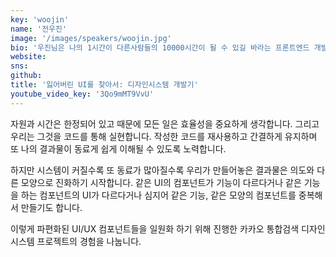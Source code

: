 ```yaml
---
key: 'woojin'
name: '전우진'
image: '/images/speakers/woojin.jpg'
bio: '우진님은 나의 1시간이 다른사람들의 10000시간이 될 수 있길 바라는 프론트엔드 개발자입니다. 현재는 카카오 엔터프라이즈에서 통합검색 프론트엔드를 개발하고 있습니다. 가능한 짧고 간단하게 개발하도록 노력합니다.'
website:
sns:
github:
title: '잃어버린 UI를 찾아서: 디자인시스템 개발기'
youtube_video_key: '3Qo9mMT9VvU'
---
```


자원과 시간은 한정되어 있고 때문에 모든 일은 효율성을 중요하게 생각합니다. 그리고 우리는 그것을 코드를 통해 실현합니다. 작성한 코드를 재사용하고 간결하게 유지하며 또 나의 결과물이 동료게 쉽게 이해될 수 있도록 노력합니다.

하지만 시스템이 커질수록 또 동료가 많아질수록 우리가 만들어놓은 결과물은 의도와 다른 모양으로 진화하기 시작합니다. 같은 UI의 컴포넌트가 기능이 다르다거나 같은 기능을 하는 컴포넌트의 UI가 다르다거나 심지어 같은 기능, 같은 모양의 컴포넌트를 중복해서 만들기도 합니다.

이렇게 파편화된 UI/UX 컴포넌트들을 일원화 하기 위해 진행한 카카오 통합검색 디자인시스템 프로젝트의 경험을 나눕니다.
